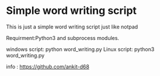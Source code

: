 # Simple word writing script
This is just a simple word writing script  just like notpad
               
Requirment:Python3 and subprocess modules.

windows script: python word_writing.py
Linux script: python3 word_writing.py

info : https://github.com/ankit-d68


